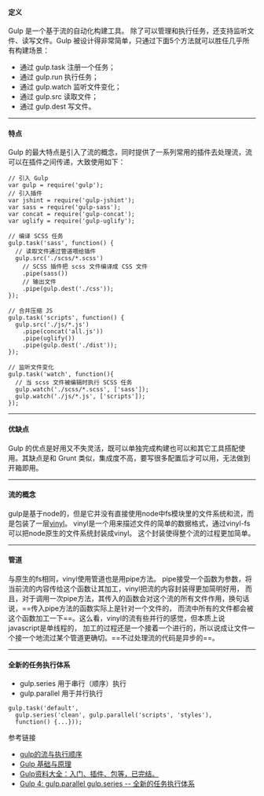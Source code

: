#### 定义
Gulp 是一个基于流的自动化构建工具。 除了可以管理和执行任务，还支持监听文件、读写文件。Gulp 被设计得非常简单，只通过下面5个方法就可以胜任几乎所有构建场景：
- 通过 gulp.task 注册一个任务；
- 通过 gulp.run 执行任务；
- 通过 gulp.watch 监听文件变化；
- 通过 gulp.src 读取文件；
- 通过 gulp.dest 写文件。

---
#### 特点
Gulp 的最大特点是引入了流的概念，同时提供了一系列常用的插件去处理流，流可以在插件之间传递，大致使用如下：
```
// 引入 Gulp
var gulp = require('gulp'); 
// 引入插件
var jshint = require('gulp-jshint');
var sass = require('gulp-sass');
var concat = require('gulp-concat');
var uglify = require('gulp-uglify');

// 编译 SCSS 任务
gulp.task('sass', function() {
  // 读取文件通过管道喂给插件
  gulp.src('./scss/*.scss')
    // SCSS 插件把 scss 文件编译成 CSS 文件
    .pipe(sass())
    // 输出文件
    .pipe(gulp.dest('./css'));
});

// 合并压缩 JS
gulp.task('scripts', function() {
  gulp.src('./js/*.js')
    .pipe(concat('all.js'))
    .pipe(uglify())
    .pipe(gulp.dest('./dist'));
});

// 监听文件变化
gulp.task('watch', function(){
  // 当 scss 文件被编辑时执行 SCSS 任务
  gulp.watch('./scss/*.scss', ['sass']);
  gulp.watch('./js/*.js', ['scripts']);    
});
```

---
#### 优缺点
Gulp 的优点是好用又不失灵活，既可以单独完成构建也可以和其它工具搭配使用。其缺点是和 Grunt 类似，集成度不高，要写很多配置后才可以用，无法做到开箱即用。

---
#### 流的概念
gulp是基于node的，但是它并没有直接使用node中fs模块里的文件系统和流，而是包装了一层[vinyl](https://www.cnblogs.com/wyaocn/p/5804342.html)。 vinyl是一个用来描述文件的简单的数据格式，通过vinyl-fs可以把node原生的文件系统封装成vinyl。 这个封装使得整个流的过程更加简单。

---
#### 管道
与原生的fs相同，vinyl使用管道也是用pipe方法。 pipe接受一个函数为参数，将当前流的内容传给这个函数让其加工，vinyl把流的内容封装得更加简明好用， 而且，对于调用一次pipe方法，其传入的函数会对这个流的所有文件作用，换句话说，==传入pipe方法的函数实际上是针对一个文件的， 而流中所有的文件都会被这个函数加工一下==。这么看，vinyl的流有些并行的感觉，但本质上说javascript是单线程的， 加工的过程还是一个接着一个进行的，所以说成让文件一个接一个地流过某个管道更确切。==不过处理流的代码是异步的==。

---
#### 全新的任务执行体系
- gulp.series 用于串行（顺序）执行
- gulp.parallel 用于并行执行
```
gulp.task('default',
  gulp.series('clean', gulp.parallel('scripts', 'styles'),
  function() {...}));
```

参考链接
- [gulp的流与执行顺序](https://www.cnblogs.com/wyaocn/p/5804342.html)
- [Gulp 基础与原理](https://segmentfault.com/a/1190000008513154)
- [Gulp资料大全：入门、插件、包等，已完结。](https://github.com/Pines-Cheng/awesome-gulp-cn#gulp-4-%E5%85%A5%E9%97%A8)
- [Gulp 4: gulp.parallel gulp.series -- 全新的任务执行体系](https://blog.csdn.net/weixin_33722405/article/details/88705249)